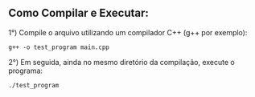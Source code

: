 ## Como Compilar e Executar:

1°) Compile o arquivo utilizando um compilador C++ (g++ por exemplo):

    g++ -o test_program main.cpp
    

2°) Em seguida, ainda no mesmo diretório da compilação, execute o programa:

    ./test_program
